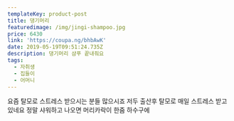 ```yaml
---
templateKey: product-post
title: 댕기머리
featuredimage: /img/jingi-shampoo.jpg
price: 6430
link: 'https://coupa.ng/bhbAwK'
date: 2019-05-19T09:51:24.735Z
description: 댕기머리 샴푸 끝내줘요
tags:
  - 자취생
  - 집들이
  - 어머니
---
```

요즘 탈모로 스트레스 받으시는 분들 많으시죠 저두 출산후 탈모로 매일 스트레스 받고 있네요 정말 샤워하고 나오면 머리카락이 한줌 하수구에 
